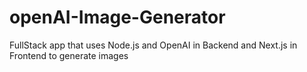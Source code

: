 # openAI-Image-Generator
FullStack app that uses Node.js and OpenAI in Backend and Next.js in Frontend to generate images

